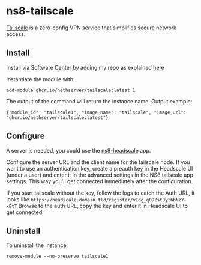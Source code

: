 # ns8-tailscale

[Tailscale](https://tailscale.com/) is a zero-config VPN service that simplifies secure network access.

## Install

Install via Software Center by adding my repo as explained [here](https://repo.mrmarkuz.com)

Instantiate the module with:

    add-module ghcr.io/nethserver/tailscale:latest 1

The output of the command will return the instance name.
Output example:

    {"module_id": "tailscale1", "image_name": "tailscale", "image_url": "ghcr.io/nethserver/tailscale:latest"}

## Configure

A server is needed, you could use the [ns8-headscale](https://github.com/mrmarkuz/ns8-headscale) app.

Configure the server URL and the client name for the tailscale node. If you want to use an authentication key, create a preauth key in the Headscale UI (under a user) and enter it in the advanced settings in the NS8 tailscale app settings. This way you'll get connected immediately after the configuration.

If you start tailscale without the key, follow the logs to catch the Auth URL, it looks like `https://headscale.domain.tld/register/vIdg_q09ZstDyt6bNzY-xBtT`
Browse to the auth URL, copy the key and enter it in Headscale UI to get connected.

## Uninstall

To uninstall the instance:

    remove-module --no-preserve tailscale1
